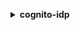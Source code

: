 **<details ><summary style="color:none;">cognito-idp</summary><blockquote>**

- **<details><summary style="color:none;"><b><u>add-custom-attributes</b></u></summary><blockquote>**

  * **<p style="color:none;">--user-pool-id</p>**
  * **<p style="color:none;">--custom-attributes</p>**
  * **<p style="color:none;">--cli-input-json</p>**
  * **<p style="color:none;">--cli-input-yaml</p>**
  * **<p style="color:none;">--generate-cli-skeleton</p>**

  </br>

  <p style="color:red;">Description</p>

  </br>

  ## **Examples**

  ```bash

  ```
  ```json

  ```

  </br>

- **<details><summary style="color:none;"><b><u>admin-add-user-to-group</b></u></summary><blockquote>**

  * **<p style="color:none;">--user-pool-id</p>**
  * **<p style="color:none;">--username</p>**
  * **<p style="color:none;">--group-name</p>**
  * **<p style="color:none;">--cli-input-json</p>**
  * **<p style="color:none;">--cli-input-yaml</p>**
  * **<p style="color:none;">--generate-cli-skeleton</p>**

  </br>

  <p style="color:red;">Description</p>

  </br>

  ## **Examples**

  ```bash

  ```
  ```json

  ```

  </br>

- **<details><summary style="color:none;"><b><u>admin-confirm-sign-up</b></u></summary><blockquote>**

  * **<p style="color:none;">--user-pool-id</p>**
  * **<p style="color:none;">--username</p>**
  * **<p style="color:none;">--client-metadata</p>**
  * **<p style="color:none;">--cli-input-json</p>**
  * **<p style="color:none;">--cli-input-yaml</p>**
  * **<p style="color:none;">--generate-cli-skeleton</p>**

  </br>

  <p style="color:red;">Description</p>

  </br>

  ## **Examples**

  ```bash

  ```
  ```json

  ```

  </br>

- **<details><summary style="color:none;"><b><u>admin-create-user</b></u></summary><blockquote>**

  * **<p style="color:none;">--user-pool-id</p>**
  * **<p style="color:none;">--username</p>**
  * **<p style="color:none;">--user-attributes</p>**
  * **<p style="color:none;">--validation-data</p>**
  * **<p style="color:none;">--temporary-password</p>**
  * **<p style="color:none;">--force-alias-creation</p>**
  * **<p style="color:none;">--no-force-alias-creation</p>**
  * **<p style="color:none;">--message-action</p>**
  * **<p style="color:none;">--desired-delivery-mediums</p>**
  * **<p style="color:none;">--client-metadata</p>**
  * **<p style="color:none;">--cli-input-json</p>**
  * **<p style="color:none;">--cli-input-yaml</p>**
  * **<p style="color:none;">--generate-cli-skeleton</p>**

  </br>

  <p style="color:red;">Description</p>

  </br>

  ## **Examples**

  ```bash

  ```
  ```json

  ```

  </br>

- **<details><summary style="color:none;"><b><u>admin-delete-user</b></u></summary><blockquote>**

  * **<p style="color:none;">--user-pool-id</p>**
  * **<p style="color:none;">--username</p>**
  * **<p style="color:none;">--cli-input-json</p>**
  * **<p style="color:none;">--cli-input-yaml</p>**
  * **<p style="color:none;">--generate-cli-skeleton</p>**

  </br>

  <p style="color:red;">Description</p>

  </br>

  ## **Examples**

  ```bash

  ```
  ```json

  ```

  </br>

- **<details><summary style="color:none;"><b><u>admin-delete-user-attributes</b></u></summary><blockquote>**

  * **<p style="color:none;">--user-pool-id</p>**
  * **<p style="color:none;">--username</p>**
  * **<p style="color:none;">--user-attribute-names</p>**
  * **<p style="color:none;">--cli-input-json</p>**
  * **<p style="color:none;">--cli-input-yaml</p>**
  * **<p style="color:none;">--generate-cli-skeleton</p>**

  </br>

  <p style="color:red;">Description</p>

  </br>

  ## **Examples**

  ```bash

  ```
  ```json

  ```

  </br>

- **<details><summary style="color:none;"><b><u>admin-disable-provider-for-user</b></u></summary><blockquote>**

  * **<p style="color:none;">--user-pool-id</p>**
  * **<p style="color:none;">--user</p>**
  * **<p style="color:none;">--cli-input-json</p>**
  * **<p style="color:none;">--cli-input-yaml</p>**
  * **<p style="color:none;">--generate-cli-skeleton</p>**

  </br>

  <p style="color:red;">Description</p>

  </br>

  ## **Examples**

  ```bash

  ```
  ```json

  ```

  </br>

- **<details><summary style="color:none;"><b><u>admin-disable-user</b></u></summary><blockquote>**

  * **<p style="color:none;">--user-pool-id</p>**
  * **<p style="color:none;">--username</p>**
  * **<p style="color:none;">--cli-input-json</p>**
  * **<p style="color:none;">--cli-input-yaml</p>**
  * **<p style="color:none;">--generate-cli-skeleton</p>**

  </br>

  <p style="color:red;">Description</p>

  </br>

  ## **Examples**

  ```bash

  ```
  ```json

  ```

  </br>

- **<details><summary style="color:none;"><b><u>admin-enable-user</b></u></summary><blockquote>**

  * **<p style="color:none;">--user-pool-id</p>**
  * **<p style="color:none;">--username</p>**
  * **<p style="color:none;">--cli-input-json</p>**
  * **<p style="color:none;">--cli-input-yaml</p>**
  * **<p style="color:none;">--generate-cli-skeleton</p>**

  </br>

  <p style="color:red;">Description</p>

  </br>

  ## **Examples**

  ```bash

  ```
  ```json

  ```

  </br>

- **<details><summary style="color:none;"><b><u>admin-forget-device</b></u></summary><blockquote>**

  * **<p style="color:none;">--user-pool-id</p>**
  * **<p style="color:none;">--username</p>**
  * **<p style="color:none;">--device-key</p>**
  * **<p style="color:none;">--cli-input-json</p>**
  * **<p style="color:none;">--cli-input-yaml</p>**
  * **<p style="color:none;">--generate-cli-skeleton</p>**

  </br>

  <p style="color:red;">Description</p>

  </br>

  ## **Examples**

  ```bash

  ```
  ```json

  ```

  </br>

- **<details><summary style="color:none;"><b><u>admin-get-device</b></u></summary><blockquote>**

  * **<p style="color:none;">--device-key</p>**
  * **<p style="color:none;">--user-pool-id</p>**
  * **<p style="color:none;">--username</p>**
  * **<p style="color:none;">--cli-input-json</p>**
  * **<p style="color:none;">--cli-input-yaml</p>**
  * **<p style="color:none;">--generate-cli-skeleton</p>**

  </br>

  <p style="color:red;">Description</p>

  </br>

  ## **Examples**

  ```bash

  ```
  ```json

  ```

  </br>

- **<details><summary style="color:none;"><b><u>admin-get-user</b></u></summary><blockquote>**

  * **<p style="color:none;">--user-pool-id</p>**
  * **<p style="color:none;">--username</p>**
  * **<p style="color:none;">--cli-input-json</p>**
  * **<p style="color:none;">--cli-input-yaml</p>**
  * **<p style="color:none;">--generate-cli-skeleton</p>**

  </br>

  <p style="color:red;">Description</p>

  </br>

  ## **Examples**

  ```bash

  ```
  ```json

  ```

  </br>

- **<details><summary style="color:none;"><b><u>admin-initiate-auth</b></u></summary><blockquote>**

  * **<p style="color:none;">--user-pool-id</p>**
  * **<p style="color:none;">--client-id</p>**
  * **<p style="color:none;">--auth-flow</p>**
  * **<p style="color:none;">--auth-parameters</p>**
  * **<p style="color:none;">--client-metadata</p>**
  * **<p style="color:none;">--analytics-metadata</p>**
  * **<p style="color:none;">--context-data</p>**
  * **<p style="color:none;">--cli-input-json</p>**
  * **<p style="color:none;">--cli-input-yaml</p>**
  * **<p style="color:none;">--generate-cli-skeleton</p>**

  </br>

  <p style="color:red;">Description</p>

  </br>

  ## **Examples**

  ```bash

  ```
  ```json

  ```

  </br>

- **<details><summary style="color:none;"><b><u>admin-link-provider-for-user</b></u></summary><blockquote>**

  * **<p style="color:none;">--user-pool-id</p>**
  * **<p style="color:none;">--destination-user</p>**
  * **<p style="color:none;">--source-user</p>**
  * **<p style="color:none;">--cli-input-json</p>**
  * **<p style="color:none;">--cli-input-yaml</p>**
  * **<p style="color:none;">--generate-cli-skeleton</p>**

  </br>

  <p style="color:red;">Description</p>

  </br>

  ## **Examples**

  ```bash

  ```
  ```json

  ```

  </br>

- **<details><summary style="color:none;"><b><u>admin-list-devices</b></u></summary><blockquote>**

  * **<p style="color:none;">--user-pool-id</p>**
  * **<p style="color:none;">--username</p>**
  * **<p style="color:none;">--limit</p>**
  * **<p style="color:none;">--pagination-token</p>**
  * **<p style="color:none;">--cli-input-json</p>**
  * **<p style="color:none;">--cli-input-yaml</p>**
  * **<p style="color:none;">--generate-cli-skeleton</p>**

  </br>

  <p style="color:red;">Description</p>

  </br>

  ## **Examples**

  ```bash

  ```
  ```json

  ```

  </br>

- **<details><summary style="color:none;"><b><u>admin-list-groups-for-user</b></u></summary><blockquote>**

  * **<p style="color:none;">--username</p>**
  * **<p style="color:none;">--user-pool-id</p>**
  * **<p style="color:none;">--cli-input-json</p>**
  * **<p style="color:none;">--cli-input-yaml</p>**
  * **<p style="color:none;">--starting-token</p>**
  * **<p style="color:none;">--page-size</p>**
  * **<p style="color:none;">--max-items</p>**
  * **<p style="color:none;">--generate-cli-skeleton</p>**

  </br>

  <p style="color:red;">Description</p>

  </br>

  ## **Examples**

  ```bash

  ```
  ```json

  ```

  </br>

- **<details><summary style="color:none;"><b><u>admin-list-user-auth-events</b></u></summary><blockquote>**

  * **<p style="color:none;">--user-pool-id</p>**
  * **<p style="color:none;">--username</p>**
  * **<p style="color:none;">--cli-input-json</p>**
  * **<p style="color:none;">--cli-input-yaml</p>**
  * **<p style="color:none;">--starting-token</p>**
  * **<p style="color:none;">--page-size</p>**
  * **<p style="color:none;">--max-items</p>**
  * **<p style="color:none;">--generate-cli-skeleton</p>**

  </br>

  <p style="color:red;">Description</p>

  </br>

  ## **Examples**

  ```bash

  ```
  ```json

  ```

  </br>

- **<details><summary style="color:none;"><b><u>admin-remove-user-from-group</b></u></summary><blockquote>**

  * **<p style="color:none;">--user-pool-id</p>**
  * **<p style="color:none;">--username</p>**
  * **<p style="color:none;">--group-name</p>**
  * **<p style="color:none;">--cli-input-json</p>**
  * **<p style="color:none;">--cli-input-yaml</p>**
  * **<p style="color:none;">--generate-cli-skeleton</p>**

  </br>

  <p style="color:red;">Description</p>

  </br>

  ## **Examples**

  ```bash

  ```
  ```json

  ```

  </br>

- **<details><summary style="color:none;"><b><u>admin-reset-user-password</b></u></summary><blockquote>**

  * **<p style="color:none;">--user-pool-id</p>**
  * **<p style="color:none;">--username</p>**
  * **<p style="color:none;">--client-metadata</p>**
  * **<p style="color:none;">--cli-input-json</p>**
  * **<p style="color:none;">--cli-input-yaml</p>**
  * **<p style="color:none;">--generate-cli-skeleton</p>**

  </br>

  <p style="color:red;">Description</p>

  </br>

  ## **Examples**

  ```bash

  ```
  ```json

  ```

  </br>

- **<details><summary style="color:none;"><b><u>admin-respond-to-auth-challenge</b></u></summary><blockquote>**

  * **<p style="color:none;">--user-pool-id</p>**
  * **<p style="color:none;">--client-id</p>**
  * **<p style="color:none;">--challenge-name</p>**
  * **<p style="color:none;">--challenge-responses</p>**
  * **<p style="color:none;">--session</p>**
  * **<p style="color:none;">--analytics-metadata</p>**
  * **<p style="color:none;">--context-data</p>**
  * **<p style="color:none;">--client-metadata</p>**
  * **<p style="color:none;">--cli-input-json</p>**
  * **<p style="color:none;">--cli-input-yaml</p>**
  * **<p style="color:none;">--generate-cli-skeleton</p>**

  </br>

  <p style="color:red;">Description</p>

  </br>

  ## **Examples**

  ```bash

  ```
  ```json

  ```

  </br>

- **<details><summary style="color:none;"><b><u>admin-set-user-mfa-preference</b></u></summary><blockquote>**

  * **<p style="color:none;">--sms-mfa-settings</p>**
  * **<p style="color:none;">--software-token-mfa-settings</p>**
  * **<p style="color:none;">--username</p>**
  * **<p style="color:none;">--user-pool-id</p>**
  * **<p style="color:none;">--cli-input-json</p>**
  * **<p style="color:none;">--cli-input-yaml</p>**
  * **<p style="color:none;">--generate-cli-skeleton</p>**

  </br>

  <p style="color:red;">Description</p>

  </br>

  ## **Examples**

  ```bash

  ```
  ```json

  ```

  </br>

- **<details><summary style="color:none;"><b><u>admin-set-user-password</b></u></summary><blockquote>**

  * **<p style="color:none;">--user-pool-id</p>**
  * **<p style="color:none;">--username</p>**
  * **<p style="color:none;">--password</p>**
  * **<p style="color:none;">--permanent</p>**
  * **<p style="color:none;">--no-permanent</p>**
  * **<p style="color:none;">--cli-input-json</p>**
  * **<p style="color:none;">--cli-input-yaml</p>**
  * **<p style="color:none;">--generate-cli-skeleton</p>**

  </br>

  <p style="color:red;">Description</p>

  </br>

  ## **Examples**

  ```bash

  ```
  ```json

  ```

  </br>

- **<details><summary style="color:none;"><b><u>admin-set-user-settings</b></u></summary><blockquote>**

  * **<p style="color:none;">--user-pool-id</p>**
  * **<p style="color:none;">--username</p>**
  * **<p style="color:none;">--mfa-options</p>**
  * **<p style="color:none;">--cli-input-json</p>**
  * **<p style="color:none;">--cli-input-yaml</p>**
  * **<p style="color:none;">--generate-cli-skeleton</p>**

  </br>

  <p style="color:red;">Description</p>

  </br>

  ## **Examples**

  ```bash

  ```
  ```json

  ```

  </br>

- **<details><summary style="color:none;"><b><u>admin-update-auth-event-feedback</b></u></summary><blockquote>**

  * **<p style="color:none;">--user-pool-id</p>**
  * **<p style="color:none;">--username</p>**
  * **<p style="color:none;">--event-id</p>**
  * **<p style="color:none;">--feedback-value</p>**
  * **<p style="color:none;">--cli-input-json</p>**
  * **<p style="color:none;">--cli-input-yaml</p>**
  * **<p style="color:none;">--generate-cli-skeleton</p>**

  </br>

  <p style="color:red;">Description</p>

  </br>

  ## **Examples**

  ```bash

  ```
  ```json

  ```

  </br>

- **<details><summary style="color:none;"><b><u>admin-update-device-status</b></u></summary><blockquote>**

  * **<p style="color:none;">--user-pool-id</p>**
  * **<p style="color:none;">--username</p>**
  * **<p style="color:none;">--device-key</p>**
  * **<p style="color:none;">--device-remembered-status</p>**
  * **<p style="color:none;">--cli-input-json</p>**
  * **<p style="color:none;">--cli-input-yaml</p>**
  * **<p style="color:none;">--generate-cli-skeleton</p>**

  </br>

  <p style="color:red;">Description</p>

  </br>

  ## **Examples**

  ```bash

  ```
  ```json

  ```

  </br>

- **<details><summary style="color:none;"><b><u>admin-update-user-attributes</b></u></summary><blockquote>**

  * **<p style="color:none;">--user-pool-id</p>**
  * **<p style="color:none;">--username</p>**
  * **<p style="color:none;">--user-attributes</p>**
  * **<p style="color:none;">--client-metadata</p>**
  * **<p style="color:none;">--cli-input-json</p>**
  * **<p style="color:none;">--cli-input-yaml</p>**
  * **<p style="color:none;">--generate-cli-skeleton</p>**

  </br>

  <p style="color:red;">Description</p>

  </br>

  ## **Examples**

  ```bash

  ```
  ```json

  ```

  </br>

- **<details><summary style="color:none;"><b><u>admin-user-global-sign-out</b></u></summary><blockquote>**

  * **<p style="color:none;">--user-pool-id</p>**
  * **<p style="color:none;">--username</p>**
  * **<p style="color:none;">--cli-input-json</p>**
  * **<p style="color:none;">--cli-input-yaml</p>**
  * **<p style="color:none;">--generate-cli-skeleton</p>**

  </br>

  <p style="color:red;">Description</p>

  </br>

  ## **Examples**

  ```bash

  ```
  ```json

  ```

  </br>

- **<details><summary style="color:none;"><b><u>associate-software-token</b></u></summary><blockquote>**

  * **<p style="color:none;">--access-token</p>**
  * **<p style="color:none;">--session</p>**
  * **<p style="color:none;">--cli-input-json</p>**
  * **<p style="color:none;">--cli-input-yaml</p>**
  * **<p style="color:none;">--generate-cli-skeleton</p>**

  </br>

  <p style="color:red;">Description</p>

  </br>

  ## **Examples**

  ```bash

  ```
  ```json

  ```

  </br>

- **<details><summary style="color:none;"><b><u>change-password</b></u></summary><blockquote>**

  * **<p style="color:none;">--previous-password</p>**
  * **<p style="color:none;">--proposed-password</p>**
  * **<p style="color:none;">--access-token</p>**
  * **<p style="color:none;">--cli-input-json</p>**
  * **<p style="color:none;">--cli-input-yaml</p>**
  * **<p style="color:none;">--generate-cli-skeleton</p>**

  </br>

  <p style="color:red;">Description</p>

  </br>

  ## **Examples**

  ```bash

  ```
  ```json

  ```

  </br>

- **<details><summary style="color:none;"><b><u>confirm-device</b></u></summary><blockquote>**

  * **<p style="color:none;">--access-token</p>**
  * **<p style="color:none;">--device-key</p>**
  * **<p style="color:none;">--device-secret-verifier-config</p>**
  * **<p style="color:none;">--device-name</p>**
  * **<p style="color:none;">--cli-input-json</p>**
  * **<p style="color:none;">--cli-input-yaml</p>**
  * **<p style="color:none;">--generate-cli-skeleton</p>**

  </br>

  <p style="color:red;">Description</p>

  </br>

  ## **Examples**

  ```bash

  ```
  ```json

  ```

  </br>

- **<details><summary style="color:none;"><b><u>confirm-forgot-password</b></u></summary><blockquote>**

  * **<p style="color:none;">--client-id</p>**
  * **<p style="color:none;">--secret-hash</p>**
  * **<p style="color:none;">--username</p>**
  * **<p style="color:none;">--confirmation-code</p>**
  * **<p style="color:none;">--password</p>**
  * **<p style="color:none;">--analytics-metadata</p>**
  * **<p style="color:none;">--user-context-data</p>**
  * **<p style="color:none;">--client-metadata</p>**
  * **<p style="color:none;">--cli-input-json</p>**
  * **<p style="color:none;">--cli-input-yaml</p>**
  * **<p style="color:none;">--generate-cli-skeleton</p>**

  </br>

  <p style="color:red;">Description</p>

  </br>

  ## **Examples**

  ```bash

  ```
  ```json

  ```

  </br>

- **<details><summary style="color:none;"><b><u>confirm-sign-up</b></u></summary><blockquote>**

  * **<p style="color:none;">--client-id</p>**
  * **<p style="color:none;">--secret-hash</p>**
  * **<p style="color:none;">--username</p>**
  * **<p style="color:none;">--confirmation-code</p>**
  * **<p style="color:none;">--force-alias-creation</p>**
  * **<p style="color:none;">--no-force-alias-creation</p>**
  * **<p style="color:none;">--analytics-metadata</p>**
  * **<p style="color:none;">--user-context-data</p>**
  * **<p style="color:none;">--client-metadata</p>**
  * **<p style="color:none;">--cli-input-json</p>**
  * **<p style="color:none;">--cli-input-yaml</p>**
  * **<p style="color:none;">--generate-cli-skeleton</p>**

  </br>

  <p style="color:red;">Description</p>

  </br>

  ## **Examples**

  ```bash

  ```
  ```json

  ```

  </br>

- **<details><summary style="color:none;"><b><u>create-group</b></u></summary><blockquote>**

  * **<p style="color:none;">--group-name</p>**
  * **<p style="color:none;">--user-pool-id</p>**
  * **<p style="color:none;">--description</p>**
  * **<p style="color:none;">--role-arn</p>**
  * **<p style="color:none;">--precedence</p>**
  * **<p style="color:none;">--cli-input-json</p>**
  * **<p style="color:none;">--cli-input-yaml</p>**
  * **<p style="color:none;">--generate-cli-skeleton</p>**

  </br>

  <p style="color:red;">Description</p>

  </br>

  ## **Examples**

  ```bash

  ```
  ```json

  ```

  </br>

- **<details><summary style="color:none;"><b><u>create-identity-provider</b></u></summary><blockquote>**

  * **<p style="color:none;">--user-pool-id</p>**
  * **<p style="color:none;">--provider-name</p>**
  * **<p style="color:none;">--provider-type</p>**
  * **<p style="color:none;">--provider-details</p>**
  * **<p style="color:none;">--attribute-mapping</p>**
  * **<p style="color:none;">--idp-identifiers</p>**
  * **<p style="color:none;">--cli-input-json</p>**
  * **<p style="color:none;">--cli-input-yaml</p>**
  * **<p style="color:none;">--generate-cli-skeleton</p>**

  </br>

  <p style="color:red;">Description</p>

  </br>

  ## **Examples**

  ```bash

  ```
  ```json

  ```

  </br>

- **<details><summary style="color:none;"><b><u>create-resource-server</b></u></summary><blockquote>**

  * **<p style="color:none;">--user-pool-id</p>**
  * **<p style="color:none;">--identifier</p>**
  * **<p style="color:none;">--name</p>**
  * **<p style="color:none;">--scopes</p>**
  * **<p style="color:none;">--cli-input-json</p>**
  * **<p style="color:none;">--cli-input-yaml</p>**
  * **<p style="color:none;">--generate-cli-skeleton</p>**

  </br>

  <p style="color:red;">Description</p>

  </br>

  ## **Examples**

  ```bash

  ```
  ```json

  ```

  </br>

- **<details><summary style="color:none;"><b><u>create-user-import-job</b></u></summary><blockquote>**

  * **<p style="color:none;">--job-name</p>**
  * **<p style="color:none;">--user-pool-id</p>**
  * **<p style="color:none;">--cloud-watch-logs-role-arn</p>**
  * **<p style="color:none;">--cli-input-json</p>**
  * **<p style="color:none;">--cli-input-yaml</p>**
  * **<p style="color:none;">--generate-cli-skeleton</p>**

  </br>

  <p style="color:red;">Description</p>

  </br>

  ## **Examples**

  ```bash

  ```
  ```json

  ```

  </br>

- **<details><summary style="color:none;"><b><u>create-user-pool</b></u></summary><blockquote>**

  * **<p style="color:none;">--pool-name</p>**
  * **<p style="color:none;">--policies</p>**
  * **<p style="color:none;">--lambda-config</p>**
  * **<p style="color:none;">--auto-verified-attributes</p>**
  * **<p style="color:none;">--alias-attributes</p>**
  * **<p style="color:none;">--username-attributes</p>**
  * **<p style="color:none;">--sms-verification-message</p>**
  * **<p style="color:none;">--email-verification-message</p>**
  * **<p style="color:none;">--email-verification-subject</p>**
  * **<p style="color:none;">--verification-message-template</p>**
  * **<p style="color:none;">--sms-authentication-message</p>**
  * **<p style="color:none;">--mfa-configuration</p>**
  * **<p style="color:none;">--device-configuration</p>**
  * **<p style="color:none;">--email-configuration</p>**
  * **<p style="color:none;">--sms-configuration</p>**
  * **<p style="color:none;">--user-pool-tags</p>**
  * **<p style="color:none;">--admin-create-user-config</p>**
  * **<p style="color:none;">--schema</p>**
  * **<p style="color:none;">--user-pool-add-ons</p>**
  * **<p style="color:none;">--username-configuration</p>**
  * **<p style="color:none;">--account-recovery-setting</p>**
  * **<p style="color:none;">--cli-input-json</p>**
  * **<p style="color:none;">--cli-input-yaml</p>**
  * **<p style="color:none;">--generate-cli-skeleton</p>**

  </br>

  <p style="color:red;">Description</p>

  </br>

  ## **Examples**

  ```bash

  ```
  ```json

  ```

  </br>

- **<details><summary style="color:none;"><b><u>create-user-pool-client</b></u></summary><blockquote>**

  * **<p style="color:none;">--user-pool-id</p>**
  * **<p style="color:none;">--client-name</p>**
  * **<p style="color:none;">--generate-secret</p>**
  * **<p style="color:none;">--no-generate-secret</p>**
  * **<p style="color:none;">--refresh-token-validity</p>**
  * **<p style="color:none;">--access-token-validity</p>**
  * **<p style="color:none;">--id-token-validity</p>**
  * **<p style="color:none;">--token-validity-units</p>**
  * **<p style="color:none;">--read-attributes</p>**
  * **<p style="color:none;">--write-attributes</p>**
  * **<p style="color:none;">--explicit-auth-flows</p>**
  * **<p style="color:none;">--supported-identity-providers</p>**
  * **<p style="color:none;">--callback-urls</p>**
  * **<p style="color:none;">--logout-urls</p>**
  * **<p style="color:none;">--default-redirect-uri</p>**
  * **<p style="color:none;">--allowed-o-auth-flows</p>**
  * **<p style="color:none;">--allowed-o-auth-scopes</p>**
  * **<p style="color:none;">--allowed-o-auth-flows-user-pool-client</p>**
  * **<p style="color:none;">--no-allowed-o-auth-flows-user-pool-client</p>**
  * **<p style="color:none;">--analytics-configuration</p>**
  * **<p style="color:none;">--prevent-user-existence-errors</p>**
  * **<p style="color:none;">--enable-token-revocation</p>**
  * **<p style="color:none;">--no-enable-token-revocation</p>**
  * **<p style="color:none;">--cli-input-json</p>**
  * **<p style="color:none;">--cli-input-yaml</p>**
  * **<p style="color:none;">--generate-cli-skeleton</p>**

  </br>

  <p style="color:red;">Description</p>

  </br>

  ## **Examples**

  ```bash

  ```
  ```json

  ```

  </br>

- **<details><summary style="color:none;"><b><u>create-user-pool-domain</b></u></summary><blockquote>**

  * **<p style="color:none;">--domain</p>**
  * **<p style="color:none;">--user-pool-id</p>**
  * **<p style="color:none;">--custom-domain-config</p>**
  * **<p style="color:none;">--cli-input-json</p>**
  * **<p style="color:none;">--cli-input-yaml</p>**
  * **<p style="color:none;">--generate-cli-skeleton</p>**

  </br>

  <p style="color:red;">Description</p>

  </br>

  ## **Examples**

  ```bash

  ```
  ```json

  ```

  </br>

- **<details><summary style="color:none;"><b><u>delete-group</b></u></summary><blockquote>**

  * **<p style="color:none;">--group-name</p>**
  * **<p style="color:none;">--user-pool-id</p>**
  * **<p style="color:none;">--cli-input-json</p>**
  * **<p style="color:none;">--cli-input-yaml</p>**
  * **<p style="color:none;">--generate-cli-skeleton</p>**

  </br>

  <p style="color:red;">Description</p>

  </br>

  ## **Examples**

  ```bash

  ```
  ```json

  ```

  </br>

- **<details><summary style="color:none;"><b><u>delete-identity-provider</b></u></summary><blockquote>**

  * **<p style="color:none;">--user-pool-id</p>**
  * **<p style="color:none;">--provider-name</p>**
  * **<p style="color:none;">--cli-input-json</p>**
  * **<p style="color:none;">--cli-input-yaml</p>**
  * **<p style="color:none;">--generate-cli-skeleton</p>**

  </br>

  <p style="color:red;">Description</p>

  </br>

  ## **Examples**

  ```bash

  ```
  ```json

  ```

  </br>

- **<details><summary style="color:none;"><b><u>delete-resource-server</b></u></summary><blockquote>**

  * **<p style="color:none;">--user-pool-id</p>**
  * **<p style="color:none;">--identifier</p>**
  * **<p style="color:none;">--cli-input-json</p>**
  * **<p style="color:none;">--cli-input-yaml</p>**
  * **<p style="color:none;">--generate-cli-skeleton</p>**

  </br>

  <p style="color:red;">Description</p>

  </br>

  ## **Examples**

  ```bash

  ```
  ```json

  ```

  </br>

- **<details><summary style="color:none;"><b><u>delete-user</b></u></summary><blockquote>**

  * **<p style="color:none;">--access-token</p>**
  * **<p style="color:none;">--cli-input-json</p>**
  * **<p style="color:none;">--cli-input-yaml</p>**
  * **<p style="color:none;">--generate-cli-skeleton</p>**

  </br>

  <p style="color:red;">Description</p>

  </br>

  ## **Examples**

  ```bash

  ```
  ```json

  ```

  </br>

- **<details><summary style="color:none;"><b><u>delete-user-attributes</b></u></summary><blockquote>**

  * **<p style="color:none;">--user-attribute-names</p>**
  * **<p style="color:none;">--access-token</p>**
  * **<p style="color:none;">--cli-input-json</p>**
  * **<p style="color:none;">--cli-input-yaml</p>**
  * **<p style="color:none;">--generate-cli-skeleton</p>**

  </br>

  <p style="color:red;">Description</p>

  </br>

  ## **Examples**

  ```bash

  ```
  ```json

  ```

  </br>

- **<details><summary style="color:none;"><b><u>delete-user-pool</b></u></summary><blockquote>**

  * **<p style="color:none;">--user-pool-id</p>**
  * **<p style="color:none;">--cli-input-json</p>**
  * **<p style="color:none;">--cli-input-yaml</p>**
  * **<p style="color:none;">--generate-cli-skeleton</p>**

  </br>

  <p style="color:red;">Description</p>

  </br>

  ## **Examples**

  ```bash

  ```
  ```json

  ```

  </br>

- **<details><summary style="color:none;"><b><u>delete-user-pool-client</b></u></summary><blockquote>**

  * **<p style="color:none;">--user-pool-id</p>**
  * **<p style="color:none;">--client-id</p>**
  * **<p style="color:none;">--cli-input-json</p>**
  * **<p style="color:none;">--cli-input-yaml</p>**
  * **<p style="color:none;">--generate-cli-skeleton</p>**

  </br>

  <p style="color:red;">Description</p>

  </br>

  ## **Examples**

  ```bash

  ```
  ```json

  ```

  </br>

- **<details><summary style="color:none;"><b><u>delete-user-pool-domain</b></u></summary><blockquote>**

  * **<p style="color:none;">--domain</p>**
  * **<p style="color:none;">--user-pool-id</p>**
  * **<p style="color:none;">--cli-input-json</p>**
  * **<p style="color:none;">--cli-input-yaml</p>**
  * **<p style="color:none;">--generate-cli-skeleton</p>**

  </br>

  <p style="color:red;">Description</p>

  </br>

  ## **Examples**

  ```bash

  ```
  ```json

  ```

  </br>

- **<details><summary style="color:none;"><b><u>describe-identity-provider</b></u></summary><blockquote>**

  * **<p style="color:none;">--user-pool-id</p>**
  * **<p style="color:none;">--provider-name</p>**
  * **<p style="color:none;">--cli-input-json</p>**
  * **<p style="color:none;">--cli-input-yaml</p>**
  * **<p style="color:none;">--generate-cli-skeleton</p>**

  </br>

  <p style="color:red;">Description</p>

  </br>

  ## **Examples**

  ```bash

  ```
  ```json

  ```

  </br>

- **<details><summary style="color:none;"><b><u>describe-resource-server</b></u></summary><blockquote>**

  * **<p style="color:none;">--user-pool-id</p>**
  * **<p style="color:none;">--identifier</p>**
  * **<p style="color:none;">--cli-input-json</p>**
  * **<p style="color:none;">--cli-input-yaml</p>**
  * **<p style="color:none;">--generate-cli-skeleton</p>**

  </br>

  <p style="color:red;">Description</p>

  </br>

  ## **Examples**

  ```bash

  ```
  ```json

  ```

  </br>

- **<details><summary style="color:none;"><b><u>describe-risk-configuration</b></u></summary><blockquote>**

  * **<p style="color:none;">--user-pool-id</p>**
  * **<p style="color:none;">--client-id</p>**
  * **<p style="color:none;">--cli-input-json</p>**
  * **<p style="color:none;">--cli-input-yaml</p>**
  * **<p style="color:none;">--generate-cli-skeleton</p>**

  </br>

  <p style="color:red;">Description</p>

  </br>

  ## **Examples**

  ```bash

  ```
  ```json

  ```

  </br>

- **<details><summary style="color:none;"><b><u>describe-user-import-job</b></u></summary><blockquote>**

  * **<p style="color:none;">--user-pool-id</p>**
  * **<p style="color:none;">--job-id</p>**
  * **<p style="color:none;">--cli-input-json</p>**
  * **<p style="color:none;">--cli-input-yaml</p>**
  * **<p style="color:none;">--generate-cli-skeleton</p>**

  </br>

  <p style="color:red;">Description</p>

  </br>

  ## **Examples**

  ```bash

  ```
  ```json

  ```

  </br>

- **<details><summary style="color:none;"><b><u>describe-user-pool</b></u></summary><blockquote>**

  * **<p style="color:none;">--user-pool-id</p>**
  * **<p style="color:none;">--cli-input-json</p>**
  * **<p style="color:none;">--cli-input-yaml</p>**
  * **<p style="color:none;">--generate-cli-skeleton</p>**

  </br>

  <p style="color:red;">Description</p>

  </br>

  ## **Examples**

  ```bash

  ```
  ```json

  ```

  </br>

- **<details><summary style="color:none;"><b><u>describe-user-pool-client</b></u></summary><blockquote>**

  * **<p style="color:none;">--user-pool-id</p>**
  * **<p style="color:none;">--client-id</p>**
  * **<p style="color:none;">--cli-input-json</p>**
  * **<p style="color:none;">--cli-input-yaml</p>**
  * **<p style="color:none;">--generate-cli-skeleton</p>**

  </br>

  <p style="color:red;">Description</p>

  </br>

  ## **Examples**

  ```bash

  ```
  ```json

  ```

  </br>

- **<details><summary style="color:none;"><b><u>describe-user-pool-domain</b></u></summary><blockquote>**

  * **<p style="color:none;">--domain</p>**
  * **<p style="color:none;">--cli-input-json</p>**
  * **<p style="color:none;">--cli-input-yaml</p>**
  * **<p style="color:none;">--generate-cli-skeleton</p>**

  </br>

  <p style="color:red;">Description</p>

  </br>

  ## **Examples**

  ```bash

  ```
  ```json

  ```

  </br>

- **<details><summary style="color:none;"><b><u>forget-device</b></u></summary><blockquote>**

  * **<p style="color:none;">--access-token</p>**
  * **<p style="color:none;">--device-key</p>**
  * **<p style="color:none;">--cli-input-json</p>**
  * **<p style="color:none;">--cli-input-yaml</p>**
  * **<p style="color:none;">--generate-cli-skeleton</p>**

  </br>

  <p style="color:red;">Description</p>

  </br>

  ## **Examples**

  ```bash

  ```
  ```json

  ```

  </br>

- **<details><summary style="color:none;"><b><u>forgot-password</b></u></summary><blockquote>**

  * **<p style="color:none;">--client-id</p>**
  * **<p style="color:none;">--secret-hash</p>**
  * **<p style="color:none;">--user-context-data</p>**
  * **<p style="color:none;">--username</p>**
  * **<p style="color:none;">--analytics-metadata</p>**
  * **<p style="color:none;">--client-metadata</p>**
  * **<p style="color:none;">--cli-input-json</p>**
  * **<p style="color:none;">--cli-input-yaml</p>**
  * **<p style="color:none;">--generate-cli-skeleton</p>**

  </br>

  <p style="color:red;">Description</p>

  </br>

  ## **Examples**

  ```bash

  ```
  ```json

  ```

  </br>

- **<details><summary style="color:none;"><b><u>get-csv-header</b></u></summary><blockquote>**

  * **<p style="color:none;">--user-pool-id</p>**
  * **<p style="color:none;">--cli-input-json</p>**
  * **<p style="color:none;">--cli-input-yaml</p>**
  * **<p style="color:none;">--generate-cli-skeleton</p>**

  </br>

  <p style="color:red;">Description</p>

  </br>

  ## **Examples**

  ```bash

  ```
  ```json

  ```

  </br>

- **<details><summary style="color:none;"><b><u>get-device</b></u></summary><blockquote>**

  * **<p style="color:none;">--device-key</p>**
  * **<p style="color:none;">--access-token</p>**
  * **<p style="color:none;">--cli-input-json</p>**
  * **<p style="color:none;">--cli-input-yaml</p>**
  * **<p style="color:none;">--generate-cli-skeleton</p>**

  </br>

  <p style="color:red;">Description</p>

  </br>

  ## **Examples**

  ```bash

  ```
  ```json

  ```

  </br>

- **<details><summary style="color:none;"><b><u>get-group</b></u></summary><blockquote>**

  * **<p style="color:none;">--group-name</p>**
  * **<p style="color:none;">--user-pool-id</p>**
  * **<p style="color:none;">--cli-input-json</p>**
  * **<p style="color:none;">--cli-input-yaml</p>**
  * **<p style="color:none;">--generate-cli-skeleton</p>**

  </br>

  <p style="color:red;">Description</p>

  </br>

  ## **Examples**

  ```bash

  ```
  ```json

  ```

  </br>

- **<details><summary style="color:none;"><b><u>get-identity-provider-by-identifier</b></u></summary><blockquote>**

  * **<p style="color:none;">--user-pool-id</p>**
  * **<p style="color:none;">--idp-identifier</p>**
  * **<p style="color:none;">--cli-input-json</p>**
  * **<p style="color:none;">--cli-input-yaml</p>**
  * **<p style="color:none;">--generate-cli-skeleton</p>**

  </br>

  <p style="color:red;">Description</p>

  </br>

  ## **Examples**

  ```bash

  ```
  ```json

  ```

  </br>

- **<details><summary style="color:none;"><b><u>get-signing-certificate</b></u></summary><blockquote>**

  * **<p style="color:none;">--user-pool-id</p>**
  * **<p style="color:none;">--cli-input-json</p>**
  * **<p style="color:none;">--cli-input-yaml</p>**
  * **<p style="color:none;">--generate-cli-skeleton</p>**

  </br>

  <p style="color:red;">Description</p>

  </br>

  ## **Examples**

  ```bash

  ```
  ```json

  ```

  </br>

- **<details><summary style="color:none;"><b><u>get-ui-customization</b></u></summary><blockquote>**

  * **<p style="color:none;">--user-pool-id</p>**
  * **<p style="color:none;">--client-id</p>**
  * **<p style="color:none;">--cli-input-json</p>**
  * **<p style="color:none;">--cli-input-yaml</p>**
  * **<p style="color:none;">--generate-cli-skeleton</p>**

  </br>

  <p style="color:red;">Description</p>

  </br>

  ## **Examples**

  ```bash

  ```
  ```json

  ```

  </br>

- **<details><summary style="color:none;"><b><u>get-user</b></u></summary><blockquote>**

  * **<p style="color:none;">--access-token</p>**
  * **<p style="color:none;">--cli-input-json</p>**
  * **<p style="color:none;">--cli-input-yaml</p>**
  * **<p style="color:none;">--generate-cli-skeleton</p>**

  </br>

  <p style="color:red;">Description</p>

  </br>

  ## **Examples**

  ```bash

  ```
  ```json

  ```

  </br>

- **<details><summary style="color:none;"><b><u>get-user-attribute-verification-code</b></u></summary><blockquote>**

  * **<p style="color:none;">--access-token</p>**
  * **<p style="color:none;">--attribute-name</p>**
  * **<p style="color:none;">--client-metadata</p>**
  * **<p style="color:none;">--cli-input-json</p>**
  * **<p style="color:none;">--cli-input-yaml</p>**
  * **<p style="color:none;">--generate-cli-skeleton</p>**

  </br>

  <p style="color:red;">Description</p>

  </br>

  ## **Examples**

  ```bash

  ```
  ```json

  ```

  </br>

- **<details><summary style="color:none;"><b><u>get-user-pool-mfa-config</b></u></summary><blockquote>**

  * **<p style="color:none;">--user-pool-id</p>**
  * **<p style="color:none;">--cli-input-json</p>**
  * **<p style="color:none;">--cli-input-yaml</p>**
  * **<p style="color:none;">--generate-cli-skeleton</p>**

  </br>

  <p style="color:red;">Description</p>

  </br>

  ## **Examples**

  ```bash

  ```
  ```json

  ```

  </br>

- **<details><summary style="color:none;"><b><u>global-sign-out</b></u></summary><blockquote>**

  * **<p style="color:none;">--access-token</p>**
  * **<p style="color:none;">--cli-input-json</p>**
  * **<p style="color:none;">--cli-input-yaml</p>**
  * **<p style="color:none;">--generate-cli-skeleton</p>**

  </br>

  <p style="color:red;">Description</p>

  </br>

  ## **Examples**

  ```bash

  ```
  ```json

  ```

  </br>

- **<details><summary style="color:none;"><b><u>help</b></u></summary><blockquote>**

  * **<p style="color:none;"></p>**

  </br>

  <p style="color:red;">Description</p>

  </br>

  ## **Examples**

  ```bash

  ```
  ```json

  ```

  </br>

- **<details><summary style="color:none;"><b><u>initiate-auth</b></u></summary><blockquote>**

  * **<p style="color:none;">--auth-flow</p>**
  * **<p style="color:none;">--auth-parameters</p>**
  * **<p style="color:none;">--client-metadata</p>**
  * **<p style="color:none;">--client-id</p>**
  * **<p style="color:none;">--analytics-metadata</p>**
  * **<p style="color:none;">--user-context-data</p>**
  * **<p style="color:none;">--cli-input-json</p>**
  * **<p style="color:none;">--cli-input-yaml</p>**
  * **<p style="color:none;">--generate-cli-skeleton</p>**

  </br>

  <p style="color:red;">Description</p>

  </br>

  ## **Examples**

  ```bash

  ```
  ```json

  ```

  </br>

- **<details><summary style="color:none;"><b><u>list-devices</b></u></summary><blockquote>**

  * **<p style="color:none;">--access-token</p>**
  * **<p style="color:none;">--limit</p>**
  * **<p style="color:none;">--pagination-token</p>**
  * **<p style="color:none;">--cli-input-json</p>**
  * **<p style="color:none;">--cli-input-yaml</p>**
  * **<p style="color:none;">--generate-cli-skeleton</p>**

  </br>

  <p style="color:red;">Description</p>

  </br>

  ## **Examples**

  ```bash

  ```
  ```json

  ```

  </br>

- **<details><summary style="color:none;"><b><u>list-groups</b></u></summary><blockquote>**

  * **<p style="color:none;">--user-pool-id</p>**
  * **<p style="color:none;">--cli-input-json</p>**
  * **<p style="color:none;">--cli-input-yaml</p>**
  * **<p style="color:none;">--starting-token</p>**
  * **<p style="color:none;">--page-size</p>**
  * **<p style="color:none;">--max-items</p>**
  * **<p style="color:none;">--generate-cli-skeleton</p>**

  </br>

  <p style="color:red;">Description</p>

  </br>

  ## **Examples**

  ```bash

  ```
  ```json

  ```

  </br>

- **<details><summary style="color:none;"><b><u>list-identity-providers</b></u></summary><blockquote>**

  * **<p style="color:none;">--user-pool-id</p>**
  * **<p style="color:none;">--cli-input-json</p>**
  * **<p style="color:none;">--cli-input-yaml</p>**
  * **<p style="color:none;">--starting-token</p>**
  * **<p style="color:none;">--page-size</p>**
  * **<p style="color:none;">--max-items</p>**
  * **<p style="color:none;">--generate-cli-skeleton</p>**

  </br>

  <p style="color:red;">Description</p>

  </br>

  ## **Examples**

  ```bash

  ```
  ```json

  ```

  </br>

- **<details><summary style="color:none;"><b><u>list-resource-servers</b></u></summary><blockquote>**

  * **<p style="color:none;">--user-pool-id</p>**
  * **<p style="color:none;">--cli-input-json</p>**
  * **<p style="color:none;">--cli-input-yaml</p>**
  * **<p style="color:none;">--starting-token</p>**
  * **<p style="color:none;">--page-size</p>**
  * **<p style="color:none;">--max-items</p>**
  * **<p style="color:none;">--generate-cli-skeleton</p>**

  </br>

  <p style="color:red;">Description</p>

  </br>

  ## **Examples**

  ```bash

  ```
  ```json

  ```

  </br>

- **<details><summary style="color:none;"><b><u>list-tags-for-resource</b></u></summary><blockquote>**

  * **<p style="color:none;">--resource-arn</p>**
  * **<p style="color:none;">--cli-input-json</p>**
  * **<p style="color:none;">--cli-input-yaml</p>**
  * **<p style="color:none;">--generate-cli-skeleton</p>**

  </br>

  <p style="color:red;">Description</p>

  </br>

  ## **Examples**

  ```bash

  ```
  ```json

  ```

  </br>

- **<details><summary style="color:none;"><b><u>list-user-import-jobs</b></u></summary><blockquote>**

  * **<p style="color:none;">--user-pool-id</p>**
  * **<p style="color:none;">--max-results</p>**
  * **<p style="color:none;">--pagination-token</p>**
  * **<p style="color:none;">--cli-input-json</p>**
  * **<p style="color:none;">--cli-input-yaml</p>**
  * **<p style="color:none;">--generate-cli-skeleton</p>**

  </br>

  <p style="color:red;">Description</p>

  </br>

  ## **Examples**

  ```bash

  ```
  ```json

  ```

  </br>

- **<details><summary style="color:none;"><b><u>list-user-pool-clients</b></u></summary><blockquote>**

  * **<p style="color:none;">--user-pool-id</p>**
  * **<p style="color:none;">--cli-input-json</p>**
  * **<p style="color:none;">--cli-input-yaml</p>**
  * **<p style="color:none;">--starting-token</p>**
  * **<p style="color:none;">--page-size</p>**
  * **<p style="color:none;">--max-items</p>**
  * **<p style="color:none;">--generate-cli-skeleton</p>**

  </br>

  <p style="color:red;">Description</p>

  </br>

  ## **Examples**

  ```bash

  ```
  ```json

  ```

  </br>

- **<details><summary style="color:none;"><b><u>list-user-pools</b></u></summary><blockquote>**

  * **<p style="color:none;">--cli-input-json</p>**
  * **<p style="color:none;">--cli-input-yaml</p>**
  * **<p style="color:none;">--starting-token</p>**
  * **<p style="color:none;">--page-size</p>**
  * **<p style="color:none;">--max-items</p>**
  * **<p style="color:none;">--generate-cli-skeleton</p>**

  </br>

  <p style="color:red;">Description</p>

  </br>

  ## **Examples**

  ```bash

  ```
  ```json

  ```

  </br>

- **<details><summary style="color:none;"><b><u>list-users</b></u></summary><blockquote>**

  * **<p style="color:none;">--user-pool-id</p>**
  * **<p style="color:none;">--attributes-to-get</p>**
  * **<p style="color:none;">--filter</p>**
  * **<p style="color:none;">--cli-input-json</p>**
  * **<p style="color:none;">--cli-input-yaml</p>**
  * **<p style="color:none;">--starting-token</p>**
  * **<p style="color:none;">--page-size</p>**
  * **<p style="color:none;">--max-items</p>**
  * **<p style="color:none;">--generate-cli-skeleton</p>**

  </br>

  <p style="color:red;">Description</p>

  </br>

  ## **Examples**

  ```bash

  ```
  ```json

  ```

  </br>

- **<details><summary style="color:none;"><b><u>list-users-in-group</b></u></summary><blockquote>**

  * **<p style="color:none;">--user-pool-id</p>**
  * **<p style="color:none;">--group-name</p>**
  * **<p style="color:none;">--cli-input-json</p>**
  * **<p style="color:none;">--cli-input-yaml</p>**
  * **<p style="color:none;">--starting-token</p>**
  * **<p style="color:none;">--page-size</p>**
  * **<p style="color:none;">--max-items</p>**
  * **<p style="color:none;">--generate-cli-skeleton</p>**

  </br>

  <p style="color:red;">Description</p>

  </br>

  ## **Examples**

  ```bash

  ```
  ```json

  ```

  </br>

- **<details><summary style="color:none;"><b><u>resend-confirmation-code</b></u></summary><blockquote>**

  * **<p style="color:none;">--client-id</p>**
  * **<p style="color:none;">--secret-hash</p>**
  * **<p style="color:none;">--user-context-data</p>**
  * **<p style="color:none;">--username</p>**
  * **<p style="color:none;">--analytics-metadata</p>**
  * **<p style="color:none;">--client-metadata</p>**
  * **<p style="color:none;">--cli-input-json</p>**
  * **<p style="color:none;">--cli-input-yaml</p>**
  * **<p style="color:none;">--generate-cli-skeleton</p>**

  </br>

  <p style="color:red;">Description</p>

  </br>

  ## **Examples**

  ```bash

  ```
  ```json

  ```

  </br>

- **<details><summary style="color:none;"><b><u>respond-to-auth-challenge</b></u></summary><blockquote>**

  * **<p style="color:none;">--client-id</p>**
  * **<p style="color:none;">--challenge-name</p>**
  * **<p style="color:none;">--session</p>**
  * **<p style="color:none;">--challenge-responses</p>**
  * **<p style="color:none;">--analytics-metadata</p>**
  * **<p style="color:none;">--user-context-data</p>**
  * **<p style="color:none;">--client-metadata</p>**
  * **<p style="color:none;">--cli-input-json</p>**
  * **<p style="color:none;">--cli-input-yaml</p>**
  * **<p style="color:none;">--generate-cli-skeleton</p>**

  </br>

  <p style="color:red;">Description</p>

  </br>

  ## **Examples**

  ```bash

  ```
  ```json

  ```

  </br>

- **<details><summary style="color:none;"><b><u>revoke-token</b></u></summary><blockquote>**

  * **<p style="color:none;">--token</p>**
  * **<p style="color:none;">--client-id</p>**
  * **<p style="color:none;">--client-secret</p>**
  * **<p style="color:none;">--cli-input-json</p>**
  * **<p style="color:none;">--cli-input-yaml</p>**
  * **<p style="color:none;">--generate-cli-skeleton</p>**

  </br>

  <p style="color:red;">Description</p>

  </br>

  ## **Examples**

  ```bash

  ```
  ```json

  ```

  </br>

- **<details><summary style="color:none;"><b><u>set-risk-configuration</b></u></summary><blockquote>**

  * **<p style="color:none;">--user-pool-id</p>**
  * **<p style="color:none;">--client-id</p>**
  * **<p style="color:none;">--compromised-credentials-risk-configuration</p>**
  * **<p style="color:none;">--account-takeover-risk-configuration</p>**
  * **<p style="color:none;">--risk-exception-configuration</p>**
  * **<p style="color:none;">--cli-input-json</p>**
  * **<p style="color:none;">--cli-input-yaml</p>**
  * **<p style="color:none;">--generate-cli-skeleton</p>**

  </br>

  <p style="color:red;">Description</p>

  </br>

  ## **Examples**

  ```bash

  ```
  ```json

  ```

  </br>

- **<details><summary style="color:none;"><b><u>set-ui-customization</b></u></summary><blockquote>**

  * **<p style="color:none;">--user-pool-id</p>**
  * **<p style="color:none;">--client-id</p>**
  * **<p style="color:none;">--css</p>**
  * **<p style="color:none;">--image-file</p>**
  * **<p style="color:none;">--cli-input-json</p>**
  * **<p style="color:none;">--cli-input-yaml</p>**
  * **<p style="color:none;">--generate-cli-skeleton</p>**

  </br>

  <p style="color:red;">Description</p>

  </br>

  ## **Examples**

  ```bash

  ```
  ```json

  ```

  </br>

- **<details><summary style="color:none;"><b><u>set-user-mfa-preference</b></u></summary><blockquote>**

  * **<p style="color:none;">--sms-mfa-settings</p>**
  * **<p style="color:none;">--software-token-mfa-settings</p>**
  * **<p style="color:none;">--access-token</p>**
  * **<p style="color:none;">--cli-input-json</p>**
  * **<p style="color:none;">--cli-input-yaml</p>**
  * **<p style="color:none;">--generate-cli-skeleton</p>**

  </br>

  <p style="color:red;">Description</p>

  </br>

  ## **Examples**

  ```bash

  ```
  ```json

  ```

  </br>

- **<details><summary style="color:none;"><b><u>set-user-pool-mfa-config</b></u></summary><blockquote>**

  * **<p style="color:none;">--user-pool-id</p>**
  * **<p style="color:none;">--sms-mfa-configuration</p>**
  * **<p style="color:none;">--software-token-mfa-configuration</p>**
  * **<p style="color:none;">--mfa-configuration</p>**
  * **<p style="color:none;">--cli-input-json</p>**
  * **<p style="color:none;">--cli-input-yaml</p>**
  * **<p style="color:none;">--generate-cli-skeleton</p>**

  </br>

  <p style="color:red;">Description</p>

  </br>

  ## **Examples**

  ```bash

  ```
  ```json

  ```

  </br>

- **<details><summary style="color:none;"><b><u>set-user-settings</b></u></summary><blockquote>**

  * **<p style="color:none;">--access-token</p>**
  * **<p style="color:none;">--mfa-options</p>**
  * **<p style="color:none;">--cli-input-json</p>**
  * **<p style="color:none;">--cli-input-yaml</p>**
  * **<p style="color:none;">--generate-cli-skeleton</p>**

  </br>

  <p style="color:red;">Description</p>

  </br>

  ## **Examples**

  ```bash

  ```
  ```json

  ```

  </br>

- **<details><summary style="color:none;"><b><u>sign-up</b></u></summary><blockquote>**

  * **<p style="color:none;">--client-id</p>**
  * **<p style="color:none;">--secret-hash</p>**
  * **<p style="color:none;">--username</p>**
  * **<p style="color:none;">--password</p>**
  * **<p style="color:none;">--user-attributes</p>**
  * **<p style="color:none;">--validation-data</p>**
  * **<p style="color:none;">--analytics-metadata</p>**
  * **<p style="color:none;">--user-context-data</p>**
  * **<p style="color:none;">--client-metadata</p>**
  * **<p style="color:none;">--cli-input-json</p>**
  * **<p style="color:none;">--cli-input-yaml</p>**
  * **<p style="color:none;">--generate-cli-skeleton</p>**

  </br>

  <p style="color:red;">Description</p>

  </br>

  ## **Examples**

  ```bash

  ```
  ```json

  ```

  </br>

- **<details><summary style="color:none;"><b><u>start-user-import-job</b></u></summary><blockquote>**

  * **<p style="color:none;">--user-pool-id</p>**
  * **<p style="color:none;">--job-id</p>**
  * **<p style="color:none;">--cli-input-json</p>**
  * **<p style="color:none;">--cli-input-yaml</p>**
  * **<p style="color:none;">--generate-cli-skeleton</p>**

  </br>

  <p style="color:red;">Description</p>

  </br>

  ## **Examples**

  ```bash

  ```
  ```json

  ```

  </br>

- **<details><summary style="color:none;"><b><u>stop-user-import-job</b></u></summary><blockquote>**

  * **<p style="color:none;">--user-pool-id</p>**
  * **<p style="color:none;">--job-id</p>**
  * **<p style="color:none;">--cli-input-json</p>**
  * **<p style="color:none;">--cli-input-yaml</p>**
  * **<p style="color:none;">--generate-cli-skeleton</p>**

  </br>

  <p style="color:red;">Description</p>

  </br>

  ## **Examples**

  ```bash

  ```
  ```json

  ```

  </br>

- **<details><summary style="color:none;"><b><u>tag-resource</b></u></summary><blockquote>**

  * **<p style="color:none;">--resource-arn</p>**
  * **<p style="color:none;">--tags</p>**
  * **<p style="color:none;">--cli-input-json</p>**
  * **<p style="color:none;">--cli-input-yaml</p>**
  * **<p style="color:none;">--generate-cli-skeleton</p>**

  </br>

  <p style="color:red;">Description</p>

  </br>

  ## **Examples**

  ```bash

  ```
  ```json

  ```

  </br>

- **<details><summary style="color:none;"><b><u>untag-resource</b></u></summary><blockquote>**

  * **<p style="color:none;">--resource-arn</p>**
  * **<p style="color:none;">--tag-keys</p>**
  * **<p style="color:none;">--cli-input-json</p>**
  * **<p style="color:none;">--cli-input-yaml</p>**
  * **<p style="color:none;">--generate-cli-skeleton</p>**

  </br>

  <p style="color:red;">Description</p>

  </br>

  ## **Examples**

  ```bash

  ```
  ```json

  ```

  </br>

- **<details><summary style="color:none;"><b><u>update-auth-event-feedback</b></u></summary><blockquote>**

  * **<p style="color:none;">--user-pool-id</p>**
  * **<p style="color:none;">--username</p>**
  * **<p style="color:none;">--event-id</p>**
  * **<p style="color:none;">--feedback-token</p>**
  * **<p style="color:none;">--feedback-value</p>**
  * **<p style="color:none;">--cli-input-json</p>**
  * **<p style="color:none;">--cli-input-yaml</p>**
  * **<p style="color:none;">--generate-cli-skeleton</p>**

  </br>

  <p style="color:red;">Description</p>

  </br>

  ## **Examples**

  ```bash

  ```
  ```json

  ```

  </br>

- **<details><summary style="color:none;"><b><u>update-device-status</b></u></summary><blockquote>**

  * **<p style="color:none;">--access-token</p>**
  * **<p style="color:none;">--device-key</p>**
  * **<p style="color:none;">--device-remembered-status</p>**
  * **<p style="color:none;">--cli-input-json</p>**
  * **<p style="color:none;">--cli-input-yaml</p>**
  * **<p style="color:none;">--generate-cli-skeleton</p>**

  </br>

  <p style="color:red;">Description</p>

  </br>

  ## **Examples**

  ```bash

  ```
  ```json

  ```

  </br>

- **<details><summary style="color:none;"><b><u>update-group</b></u></summary><blockquote>**

  * **<p style="color:none;">--group-name</p>**
  * **<p style="color:none;">--user-pool-id</p>**
  * **<p style="color:none;">--description</p>**
  * **<p style="color:none;">--role-arn</p>**
  * **<p style="color:none;">--precedence</p>**
  * **<p style="color:none;">--cli-input-json</p>**
  * **<p style="color:none;">--cli-input-yaml</p>**
  * **<p style="color:none;">--generate-cli-skeleton</p>**

  </br>

  <p style="color:red;">Description</p>

  </br>

  ## **Examples**

  ```bash

  ```
  ```json

  ```

  </br>

- **<details><summary style="color:none;"><b><u>update-identity-provider</b></u></summary><blockquote>**

  * **<p style="color:none;">--user-pool-id</p>**
  * **<p style="color:none;">--provider-name</p>**
  * **<p style="color:none;">--provider-details</p>**
  * **<p style="color:none;">--attribute-mapping</p>**
  * **<p style="color:none;">--idp-identifiers</p>**
  * **<p style="color:none;">--cli-input-json</p>**
  * **<p style="color:none;">--cli-input-yaml</p>**
  * **<p style="color:none;">--generate-cli-skeleton</p>**

  </br>

  <p style="color:red;">Description</p>

  </br>

  ## **Examples**

  ```bash

  ```
  ```json

  ```

  </br>

- **<details><summary style="color:none;"><b><u>update-resource-server</b></u></summary><blockquote>**

  * **<p style="color:none;">--user-pool-id</p>**
  * **<p style="color:none;">--identifier</p>**
  * **<p style="color:none;">--name</p>**
  * **<p style="color:none;">--scopes</p>**
  * **<p style="color:none;">--cli-input-json</p>**
  * **<p style="color:none;">--cli-input-yaml</p>**
  * **<p style="color:none;">--generate-cli-skeleton</p>**

  </br>

  <p style="color:red;">Description</p>

  </br>

  ## **Examples**

  ```bash

  ```
  ```json

  ```

  </br>

- **<details><summary style="color:none;"><b><u>update-user-attributes</b></u></summary><blockquote>**

  * **<p style="color:none;">--user-attributes</p>**
  * **<p style="color:none;">--access-token</p>**
  * **<p style="color:none;">--client-metadata</p>**
  * **<p style="color:none;">--cli-input-json</p>**
  * **<p style="color:none;">--cli-input-yaml</p>**
  * **<p style="color:none;">--generate-cli-skeleton</p>**

  </br>

  <p style="color:red;">Description</p>

  </br>

  ## **Examples**

  ```bash

  ```
  ```json

  ```

  </br>

- **<details><summary style="color:none;"><b><u>update-user-pool</b></u></summary><blockquote>**

  * **<p style="color:none;">--user-pool-id</p>**
  * **<p style="color:none;">--policies</p>**
  * **<p style="color:none;">--lambda-config</p>**
  * **<p style="color:none;">--auto-verified-attributes</p>**
  * **<p style="color:none;">--sms-verification-message</p>**
  * **<p style="color:none;">--email-verification-message</p>**
  * **<p style="color:none;">--email-verification-subject</p>**
  * **<p style="color:none;">--verification-message-template</p>**
  * **<p style="color:none;">--sms-authentication-message</p>**
  * **<p style="color:none;">--mfa-configuration</p>**
  * **<p style="color:none;">--device-configuration</p>**
  * **<p style="color:none;">--email-configuration</p>**
  * **<p style="color:none;">--sms-configuration</p>**
  * **<p style="color:none;">--user-pool-tags</p>**
  * **<p style="color:none;">--admin-create-user-config</p>**
  * **<p style="color:none;">--user-pool-add-ons</p>**
  * **<p style="color:none;">--account-recovery-setting</p>**
  * **<p style="color:none;">--cli-input-json</p>**
  * **<p style="color:none;">--cli-input-yaml</p>**
  * **<p style="color:none;">--generate-cli-skeleton</p>**

  </br>

  <p style="color:red;">Description</p>

  </br>

  ## **Examples**

  ```bash

  ```
  ```json

  ```

  </br>

- **<details><summary style="color:none;"><b><u>update-user-pool-client</b></u></summary><blockquote>**

  * **<p style="color:none;">--user-pool-id</p>**
  * **<p style="color:none;">--client-id</p>**
  * **<p style="color:none;">--client-name</p>**
  * **<p style="color:none;">--refresh-token-validity</p>**
  * **<p style="color:none;">--access-token-validity</p>**
  * **<p style="color:none;">--id-token-validity</p>**
  * **<p style="color:none;">--token-validity-units</p>**
  * **<p style="color:none;">--read-attributes</p>**
  * **<p style="color:none;">--write-attributes</p>**
  * **<p style="color:none;">--explicit-auth-flows</p>**
  * **<p style="color:none;">--supported-identity-providers</p>**
  * **<p style="color:none;">--callback-urls</p>**
  * **<p style="color:none;">--logout-urls</p>**
  * **<p style="color:none;">--default-redirect-uri</p>**
  * **<p style="color:none;">--allowed-o-auth-flows</p>**
  * **<p style="color:none;">--allowed-o-auth-scopes</p>**
  * **<p style="color:none;">--allowed-o-auth-flows-user-pool-client</p>**
  * **<p style="color:none;">--no-allowed-o-auth-flows-user-pool-client</p>**
  * **<p style="color:none;">--analytics-configuration</p>**
  * **<p style="color:none;">--prevent-user-existence-errors</p>**
  * **<p style="color:none;">--enable-token-revocation</p>**
  * **<p style="color:none;">--no-enable-token-revocation</p>**
  * **<p style="color:none;">--cli-input-json</p>**
  * **<p style="color:none;">--cli-input-yaml</p>**
  * **<p style="color:none;">--generate-cli-skeleton</p>**

  </br>

  <p style="color:red;">Description</p>

  </br>

  ## **Examples**

  ```bash

  ```
  ```json

  ```

  </br>

- **<details><summary style="color:none;"><b><u>update-user-pool-domain</b></u></summary><blockquote>**

  * **<p style="color:none;">--domain</p>**
  * **<p style="color:none;">--user-pool-id</p>**
  * **<p style="color:none;">--custom-domain-config</p>**
  * **<p style="color:none;">--cli-input-json</p>**
  * **<p style="color:none;">--cli-input-yaml</p>**
  * **<p style="color:none;">--generate-cli-skeleton</p>**

  </br>

  <p style="color:red;">Description</p>

  </br>

  ## **Examples**

  ```bash

  ```
  ```json

  ```

  </br>

- **<details><summary style="color:none;"><b><u>verify-software-token</b></u></summary><blockquote>**

  * **<p style="color:none;">--access-token</p>**
  * **<p style="color:none;">--session</p>**
  * **<p style="color:none;">--user-code</p>**
  * **<p style="color:none;">--friendly-device-name</p>**
  * **<p style="color:none;">--cli-input-json</p>**
  * **<p style="color:none;">--cli-input-yaml</p>**
  * **<p style="color:none;">--generate-cli-skeleton</p>**

  </br>

  <p style="color:red;">Description</p>

  </br>

  ## **Examples**

  ```bash

  ```
  ```json

  ```

  </br>

- **<details><summary style="color:none;"><b><u>verify-user-attribute</b></u></summary><blockquote>**

  * **<p style="color:none;">--access-token</p>**
  * **<p style="color:none;">--attribute-name</p>**
  * **<p style="color:none;">--code</p>**
  * **<p style="color:none;">--cli-input-json</p>**
  * **<p style="color:none;">--cli-input-yaml</p>**
  * **<p style="color:none;">--generate-cli-skeleton</p>**

  </br>

  <p style="color:red;">Description</p>

  </br>

  ## **Examples**

  ```bash

  ```
  ```json

  ```

  </br>

</blockquote></details>
</blockquote></details>
</blockquote></details>
</blockquote></details>
</blockquote></details>
</blockquote></details>
</blockquote></details>
</blockquote></details>
</blockquote></details>
</blockquote></details>
</blockquote></details>
</blockquote></details>
</blockquote></details>
</blockquote></details>
</blockquote></details>
</blockquote></details>
</blockquote></details>
</blockquote></details>
</blockquote></details>
</blockquote></details>
</blockquote></details>
</blockquote></details>
</blockquote></details>
</blockquote></details>
</blockquote></details>
</blockquote></details>
</blockquote></details>
</blockquote></details>
</blockquote></details>
</blockquote></details>
</blockquote></details>
</blockquote></details>
</blockquote></details>
</blockquote></details>
</blockquote></details>
</blockquote></details>
</blockquote></details>
</blockquote></details>
</blockquote></details>
</blockquote></details>
</blockquote></details>
</blockquote></details>
</blockquote></details>
</blockquote></details>
</blockquote></details>
</blockquote></details>
</blockquote></details>
</blockquote></details>
</blockquote></details>
</blockquote></details>
</blockquote></details>
</blockquote></details>
</blockquote></details>
</blockquote></details>
</blockquote></details>
</blockquote></details>
</blockquote></details>
</blockquote></details>
</blockquote></details>
</blockquote></details>
</blockquote></details>
</blockquote></details>
</blockquote></details>
</blockquote></details>
</blockquote></details>
</blockquote></details>
</blockquote></details>
</blockquote></details>
</blockquote></details>
</blockquote></details>
</blockquote></details>
</blockquote></details>
</blockquote></details>
</blockquote></details>
</blockquote></details>
</blockquote></details>
</blockquote></details>
</blockquote></details>
</blockquote></details>
</blockquote></details>
</blockquote></details>
</blockquote></details>
</blockquote></details>
</blockquote></details>
</blockquote></details>
</blockquote></details>
</blockquote></details>
</blockquote></details>
</blockquote></details>
</blockquote></details>
</blockquote></details>
</blockquote></details>
</blockquote></details>
</blockquote></details>
</blockquote></details>
</blockquote></details>
</blockquote></details>
</blockquote></details>
</blockquote></details>
</blockquote></details>
</blockquote></details>
</blockquote></details>
</blockquote></details>
